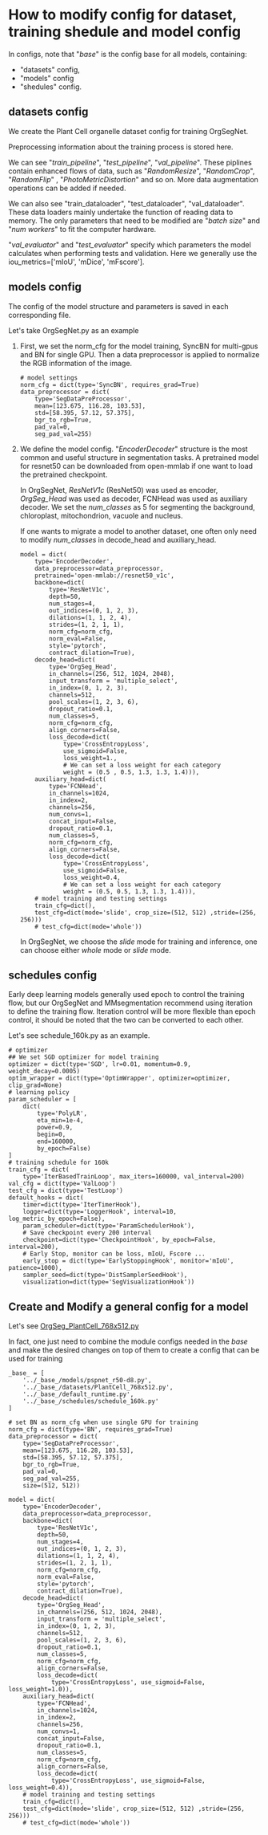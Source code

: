 # How to modify config for dataset, training shedule and model config

In configs, note that "_base_" is the config base for all models, containing:
- "datasets" config, 
- "models" config 
- "shedules" config.


## datasets config
We create the Plant Cell organelle dataset config for training OrgSegNet. 

Preprocessing information about the training process is stored here.

We can see "_train_pipeline_", "_test_pipeline_", "_val_pipeline_". These piplines contain enhanced flows of data, such as "_RandomResize_", "_RandomCrop_", "_RandomFlip_" , "_PhotoMetricDistortion_" and so on. More data augmentation operations can be added if needed.

We can also see "train_dataloader", "test_dataloader", "val_dataloader". These data loaders mainly undertake the function of reading data to memory. The only parameters that need to be modified are "_batch size_" and "_num workers_" to fit the computer hardware.


"_val_evaluator_" and "_test_evaluator_" specify which parameters the model calculates when performing tests and validation. Here we generally use the iou_metrics=['mIoU', 'mDice', 'mFscore'].


## models config
The config of the model structure and parameters is saved in each corresponding file.

Let's take OrgSegNet.py as an example

1. First, we set the norm_cfg for the model training, SyncBN for multi-gpus and BN for single GPU. Then a data preprocessor is applied to normalize the RGB information of the image.
    ```
    # model settings
    norm_cfg = dict(type='SyncBN', requires_grad=True)
    data_preprocessor = dict(
        type='SegDataPreProcessor',
        mean=[123.675, 116.28, 103.53],
        std=[58.395, 57.12, 57.375],
        bgr_to_rgb=True,
        pad_val=0,
        seg_pad_val=255)
    ```

2. We define the model config. "_EncoderDecoder_" structure is the most common and useful structure in segmentation tasks. A pretrained model for resnet50 can be downloaded from open-mmlab if one want to load the pretrained checkpoint.

    In OrgSegNet, _ResNetV1c_ (ResNet50) was used as encoder, _OrgSeg_Head_ was used as decoder, FCNHead was used as auxiliary decoder. We set the _num_classes_ as 5 for segmenting the background, chloroplast, mitochondrion, vacuole and nucleus.

    If one wants to migrate a model to another dataset, one often only need to modify _num_classes_ in decode_head and auxiliary_head.

    ```
    model = dict(
        type='EncoderDecoder',
        data_preprocessor=data_preprocessor,
        pretrained='open-mmlab://resnet50_v1c',
        backbone=dict(
            type='ResNetV1c',
            depth=50,
            num_stages=4,
            out_indices=(0, 1, 2, 3),
            dilations=(1, 1, 2, 4),
            strides=(1, 2, 1, 1),
            norm_cfg=norm_cfg,
            norm_eval=False,
            style='pytorch',
            contract_dilation=True),
        decode_head=dict(
            type='OrgSeg_Head',
            in_channels=(256, 512, 1024, 2048),
            input_transform = 'multiple_select',
            in_index=(0, 1, 2, 3),
            channels=512,
            pool_scales=(1, 2, 3, 6),
            dropout_ratio=0.1,
            num_classes=5,
            norm_cfg=norm_cfg,
            align_corners=False,
            loss_decode=dict(
                type='CrossEntropyLoss', 
                use_sigmoid=False, 
                loss_weight=1., 
                # We can set a loss weight for each category
                weight = (0.5 , 0.5, 1.3, 1.3, 1.4))),
        auxiliary_head=dict(
            type='FCNHead',
            in_channels=1024,
            in_index=2,
            channels=256,
            num_convs=1,
            concat_input=False,
            dropout_ratio=0.1,
            num_classes=5,
            norm_cfg=norm_cfg,
            align_corners=False,
            loss_decode=dict(
                type='CrossEntropyLoss', 
                use_sigmoid=False, 
                loss_weight=0.4, 
                # We can set a loss weight for each category
                weight = (0.5, 0.5, 1.3, 1.3, 1.4))),
        # model training and testing settings
        train_cfg=dict(),
        test_cfg=dict(mode='slide', crop_size=(512, 512) ,stride=(256, 256)))
        # test_cfg=dict(mode='whole'))
    ```

    In OrgSegNet, we choose the _slide_ mode for training and inference, one can choose either _whole_ mode or _slide_ mode.


## schedules config
Early deep learning models generally used epoch to control the training flow, but our OrgSegNet and MMsegmentation recommend using iteration to define the training flow. Iteration control will be more flexible than epoch control, it should be noted that the two can be converted to each other.

Let's see schedule_160k.py as an example.

```
# optimizer
## We set SGD optimizer for model training
optimizer = dict(type='SGD', lr=0.01, momentum=0.9, weight_decay=0.0005)
optim_wrapper = dict(type='OptimWrapper', optimizer=optimizer, clip_grad=None)
# learning policy
param_scheduler = [
    dict(
        type='PolyLR',
        eta_min=1e-4,
        power=0.9,
        begin=0,
        end=160000,
        by_epoch=False)
]
# training schedule for 160k
train_cfg = dict(
    type='IterBasedTrainLoop', max_iters=160000, val_interval=200)
val_cfg = dict(type='ValLoop')
test_cfg = dict(type='TestLoop')
default_hooks = dict(
    timer=dict(type='IterTimerHook'),
    logger=dict(type='LoggerHook', interval=10, log_metric_by_epoch=False),
    param_scheduler=dict(type='ParamSchedulerHook'),
    # Save checkpoint every 200 interval
    checkpoint=dict(type='CheckpointHook', by_epoch=False, interval=200),
    # Early Stop, monitor can be loss, mIoU, Fscore ...
    early_stop = dict(type='EarlyStoppingHook', monitor='mIoU', patience=1000),
    sampler_seed=dict(type='DistSamplerSeedHook'),
    visualization=dict(type='SegVisualizationHook'))

```

## Create and Modify a general config for a model
Let's see [OrgSeg_PlantCell_768x512.py](.../configs\OrgSegNet\OrgSeg_PlantCell_768x512.py)

In fact, one just need to combine the module configs needed in the _base_ and make the desired changes on top of them to create a config that can be used for training

```
_base_ = [
    '../_base_/models/pspnet_r50-d8.py', 
    '../_base_/datasets/PlantCell_768x512.py',
    '../_base_/default_runtime.py', 
    '../_base_/schedules/schedule_160k.py'
]

# set BN as norm_cfg when use single GPU for training
norm_cfg = dict(type='BN', requires_grad=True)
data_preprocessor = dict(
    type='SegDataPreProcessor',
    mean=[123.675, 116.28, 103.53],
    std=[58.395, 57.12, 57.375],
    bgr_to_rgb=True,
    pad_val=0,
    seg_pad_val=255,
    size=(512, 512))

model = dict(
    type='EncoderDecoder',
    data_preprocessor=data_preprocessor,
    backbone=dict(
        type='ResNetV1c',
        depth=50,
        num_stages=4,
        out_indices=(0, 1, 2, 3),
        dilations=(1, 1, 2, 4),
        strides=(1, 2, 1, 1),
        norm_cfg=norm_cfg,
        norm_eval=False,
        style='pytorch',
        contract_dilation=True),
    decode_head=dict(
        type='OrgSeg_Head',
        in_channels=(256, 512, 1024, 2048),
        input_transform = 'multiple_select',
        in_index=(0, 1, 2, 3),
        channels=512,
        pool_scales=(1, 2, 3, 6),
        dropout_ratio=0.1,
        num_classes=5,
        norm_cfg=norm_cfg,
        align_corners=False,
        loss_decode=dict(
            type='CrossEntropyLoss', use_sigmoid=False, loss_weight=1.0)),
    auxiliary_head=dict(
        type='FCNHead',
        in_channels=1024,
        in_index=2,
        channels=256,
        num_convs=1,
        concat_input=False,
        dropout_ratio=0.1,
        num_classes=5,
        norm_cfg=norm_cfg,
        align_corners=False,
        loss_decode=dict(
            type='CrossEntropyLoss', use_sigmoid=False, loss_weight=0.4)),
    # model training and testing settings
    train_cfg=dict(),
    test_cfg=dict(mode='slide', crop_size=(512, 512) ,stride=(256, 256)))
    # test_cfg=dict(mode='whole'))


```